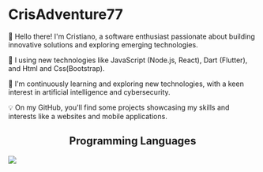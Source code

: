 # CrisAdventure77

👋 Hello there! I'm Cristiano, a software enthusiast passionate about building innovative solutions and exploring emerging technologies.

🚀 I using new technologies like JavaScript (Node.js, React), Dart (Flutter), and Html and Css(Bootstrap).

🌱 I'm continuously learning and exploring new technologies, with a keen interest in artificial intelligence and cybersecurity.

💡 On my GitHub, you'll find some projects showcasing my skills and interests like a websites and mobile applications.

<h2 align="center">Programming Languages</h2>
<a href="https://skillicons.dev">
  <img src="https://skillicons.dev/icons?i=github,html,css,javascript,dart-light,java,reactjs,nodejs,bootstrap,phpstorm,eletronjs,postman,adobe xd,figma,adobe ilustrator " />
</a>
